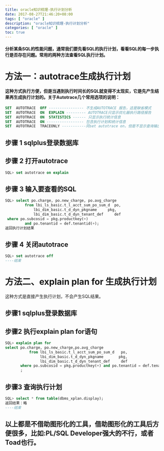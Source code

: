 ```yaml
---
title: oracle知识梳理-执行计划分析
date: 2017-08-27T21:46:20+08:00
tags: [ "oracle" ] 
description: "oracle知识梳理-执行计划分析"
categories: [ "oracle" ]
toc: true
---
```


#### 分析某条SQL的性能问题，通常我们要先看SQL的执行计划，看看SQL的每一步执行是否存在问题。常用的两种方法查看SQL执行计划。
# 方法一：autotrace生成执行计划

#### 这种方式执行方便，但是当遇到执行时间长的SQL就变得不太现实，它是先产生结果再生成执行计划的。关于Autotrace几个常用选项的说明：
```sql
SET  AUTOTRACE  OFF ---------------- 不生成AUTOTRACE 报告，这是缺省模式
SET  AUTOTRACE  ON  EXPLAIN --------- AUTOTRACE只显示优化器执行路径报告
SET  AUTOTRACE  ON  STATISTICS ------ 只显示执行统计信息
SET  AUTOTRACE  ON ----------------- 包含执行计划和统计信息
SET  AUTOTRACE  TRACEONLY -----------同set autotrace on，但是不显示查询输出
```

## 步骤 1 sqlplus登录数据库
## 步骤 2 打开autotrace
```sql
SQL> set autotrace on explain
```
## 步骤 3 输入要查看的SQL
```sql
SQL> select po.charge, po.new_charge, po.avg_charge
         from lbi_ls_basic.t_l_acct_sum_po_sum_d  po,
             lbi_dim_basic.t_d_dyn_pkgname     pkg,
             lbi_dim_basic.t_d_dyn_tenant_def     def
 where po.subcosid = pkg.productkey(+)
         and po.tenantid = def.tenantid(+); 
返回执行计划结果
```
## 步骤 4 关闭autotrace
```sql
SQL> set autotrace off
----结束
```

# 方法二、explain plan for 生成执行计划

这种方式是直接产生执行计划，不会产生SQL结果。

## 步骤1 sqlplus登录数据库
## 步骤2 执行explain plan for语句
```sql
SQL> explain plan for 
select po.charge, po.new_charge,po.avg_charge
           from lbi_ls_basic.t_l_acct_sum_po_sum_d   po,
                lbi_dim_basic.t_d_dyn_pkgname       pkg,
                lbi_dim_basic.t_d_dyn_tenant_def     def
       where po.subcosid = pkg.productkey(+) and po.tenantid = def.tenantid(+)
       ;
```       
## 步骤3 查询执行计划
```sql
SQL> select * from table(dbms_xplan.display);
返回结果：略
----结束
```

## 以上都是不借助图形化的工具，借助图形化的工具后方便很多，比如:PL/SQL Developer强大的不行，或者Toad也行。